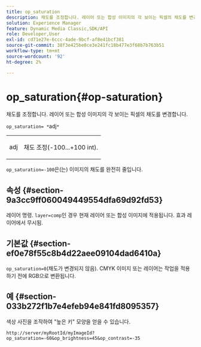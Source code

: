 ```yaml
---
title: op_saturation
description: 채도를 조정합니다. 레이어 또는 합성 이미지의 각 보이는 픽셀의 채도를 변경합니다.
solution: Experience Manager
feature: Dynamic Media Classic,SDK/API
role: Developer,User
exl-id: cd71e27e-6ccc-4ade-9bcf-af8e41bcf381
source-git-commit: 38f3e425be0ce3e241fc18b477e3f68b7b763b51
workflow-type: tm+mt
source-wordcount: '92'
ht-degree: 2%

---
```


# op_saturation{#op-saturation}

채도를 조정합니다. 레이어 또는 합성 이미지의 각 보이는 픽셀의 채도를 변경합니다.

`op_saturation= *`adj`*`

<table id="simpletable_5F118A28FE674B06A16F6F19C56B4594"> 
 <tr class="strow"> 
  <td class="stentry"> <p><span class="varname"> adj</span> </p> </td> 
  <td class="stentry"> <p>채도 조정(-100...+100 int). </p></td> 
 </tr> 
</table>

`op_saturation=-100`은(는) 이미지의 채도를 완전히 줄입니다.

## 속성 {#section-9a3cc9ff060049449554dfa69d92fd53}

레이어 명령. `layer=comp`인 경우 현재 레이어 또는 합성 이미지에 적용됩니다. 효과 레이어에서 무시됨.

## 기본값 {#section-ef0e78f55c8b4d22aee09104dad6410a}

`op_saturation=0`(채도가 변경되지 않음). CMYK 이미지 또는 레이어는 작업을 적용하기 전에 RGB으로 변환됩니다.

## 예 {#section-033b272f1b7e4efeb94e841fd8095357}

색상 사진을 조작하여 &quot;높은 키&quot; 모양을 얻을 수 있습니다.

`http://server/myRootId/myImageId?op_saturation=-60&op_brightness=45&op_contrast=-35`
